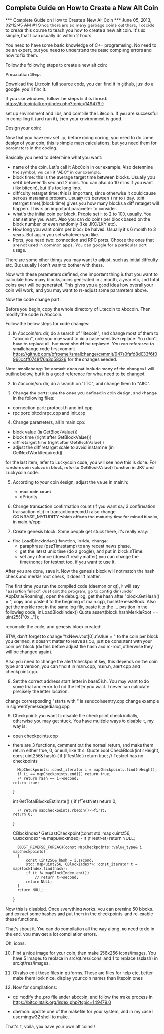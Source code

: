 Complete Guide on How to Create a New Alt Coin
----------------------------------------------
	
*** Complete Guide on How to Create a New Alt Coin ***
June 05, 2013, 02:12:45 AM
 #1
Since there are so many garbage coins out there, I decide to create
this course to teach you how to create a new alt coin. It's so simple,
that I can usually do within 2 hours.

You need to have some basic knowledge of C++ programming. No need
to be an expert, but you need to understand the basic compiling errors
and how to fix them.

Follow the following steps to create a new alt coin:

Preparation Step:

Download the Litecoin full source code, you can find it in github, just
do a google, you'll find it.

If you use windows, follow the steps in this thread:
https://bitcointalk.org/index.php?topic=149479.0

set up environment and libs, and compile the Litecoin. If you are successful 
in compiling it (and run it), then your environment is good.


Design your coin:

Now that you have env set up, before doing coding, you need to do some design of 
your coin, this is simple math calculations, but you need them for parameters
in the coding.

Basically you need to determine what you want:
- name of the coin. Let's call it AbcCoin in our example. Also determine the symbol, we call it "ABC"
   in our example.
- block time: this is the average target time between blocks. Usually you set it between 15 sec and 2 mins.
   You can also do 10 mins if you want (like bitcoin), but it's too long imo.
- difficulty retarget time: this is important, since otherwise it could cause serious instamine problem.
   Usually it's between 1 hr to 1 day.
   (diff retarget time)/(block time) gives you how many blocks a diff retarget will happen. This is
   an important parameter to consider.
- what's the initial coin per block. People set it to 2 to 100, usually. You can set any you want.
   Also you can do coins per block based on the block number, or even randomly (like JKC/LKY etc).
- How long you want coins per block be halved. Usually it's 6 month to 3 years. But again you set whatever 
   you like.
- Ports, you need two: connection and RPC ports. Choose the ones that are not used in common apps.
   You can google for a particular port usage.

There are some other things you may want to adjust, such as initial diffculty etc. But usually I don't want to bother with these.

Now with these parameters defined, one important thing is that you want to calculate how many blocks/coins
generated in a month, a year etc, and total coins ever will be generated. This gives you a good idea how overall
your coin will work, and you may want to re-adjust some parameters above.


Now the code change part.

Before you begin, copy the whole directory of Litecoin to Abccoin. Then modify the code in Abccoin.

Follow the below steps for code changes:

1. In Abccoin/src dir, do a search of "litecoin", and change most of them to "abccoin", note you may want
to do a case-sensitive replace. You don't have to replace all, but most should be replaced.
You can reference to smallchange code first commit
https://github.com/bfroemel/smallchange/commit/947a0fafd8d033f6f0960c4ff0748f76a3d58326
for the changes needed.

Note: smallchange 1st commit does not include many of the changes I will outline below, but it is a
good reference for what need to be changed.


2. In Abccoin/src dir, do a search on "LTC", and change them to "ABC".

3. Change the ports: use the ones you defined in coin design, and change in the following files:
- connection port: protocol.h and init.cpp
- rpc port: bitcoinrpc.cpp and init.cpp

4.  Change parameters, all in main.cpp:
   - block value (in GetBlockValue())
   - block time (right after GetBlockValue())
   - diff retarget time (right after GetBlockValue())
   - adjust the diff retarget scale to avoid instamine (in GetNextWorkRequired())

for the last item, refer to Luckycoin code, you will see how this is done.
For random coin values in block, refer to GetBlockValue() function in JKC and Luckycoin code.

5. According to your coin design, adjust the value in main.h:
   - max coin count
   - dPriority

6. Change transaction confirmation count (if you want say 3 confirmation transaction etc) in transactionrecord.h
also change COINBASE_MATURITY which affects the maturity time for mined blocks, in main.h/cpp.

7.  Create genesis block. Some people get stuck there, it's really easy:
- find LoadBlockIndex() function, inside, change:
    - paraphrase (pszTimestamp) to any recent news phase.
    - get the latest unix time (do a google), and put in block.nTime.
    - set any nNonce (doesn't really matter)
you can change the time/nonce for testnet too, if you want to use it.

After you are done, save it. Now the genesis block will not match the hash check and merkle root check, it doesn't matter.

The first time you run the compiled code (daemon or qt), it will say "assertion failed". Just exit the program, go to
config dir (under AppData/Roaming), open the debug.log, get the hash after "block.GetHash() = ", copy and paste it to the beginnig of main.cpp, hashGenesisBlock. Also get the merkle root in the same log file, paste it to the ... position in the following code, in LoadBlockIndex()
Quote
       assert(block.hashMerkleRoot == uint256("0x..."));

recompile the code, and genesis block created!

BTW, don't forget to change "txNew.vout[0].nValue = " to the coin per block you defined, it doesn't matter to leave as 50, just be consistent with your coin per block (do this before adjust the hash and m-root, otherwise they will be changed again).

Also you need to change the alert/checkpoint key, this depends on the coin type and version, you can find it in main.cpp, main.h, alert.cpp and checkpoint.cpp.

8. Set the correct address start letter in base58.h. You may want to do some trial and error to find the letter you want. I never can calculate precisely the letter location.

change corresponding "starts with " in sendcoinsentry.cpp
change example in signverifymessagedialog.cpp

9. Checkpoint: you want to disable the checkpoint check initially, otherwise you may get stuck.
You have multiple ways to disable it, my way is:
- open checkpoints.cpp
- there are 3 functions, comment out the normal return, and make them return either true, 0, or null, like this:
Quote
   bool CheckBlock(int nHeight, const uint256& hash)
    {
        if (fTestNet) return true; // Testnet has no checkpoints

        MapCheckpoints::const_iterator i = mapCheckpoints.find(nHeight);
        if (i == mapCheckpoints.end()) return true;
        // return hash == i->second;
      return true;
    }

    int GetTotalBlocksEstimate()
    {
        if (fTestNet) return 0;
   
        // return mapCheckpoints.rbegin()->first;
      return 0;
    }

    CBlockIndex* GetLastCheckpoint(const std::map<uint256, CBlockIndex*>& mapBlockIndex)
    {
        if (fTestNet) return NULL;

        BOOST_REVERSE_FOREACH(const MapCheckpoints::value_type& i, mapCheckpoints)
        {
            const uint256& hash = i.second;
            std::map<uint256, CBlockIndex*>::const_iterator t = mapBlockIndex.find(hash);
            if (t != mapBlockIndex.end())
                // return t->second;
            return NULL;
        }
        return NULL;
    }

Now this is disabled. Once everything works, you can premine 50 blocks, and extract some hashes and put them in the checkpoints, and re-enable these functions.

That's about it. You can do compilation all the way along, no need to do in the end, you may get a lot compilation errors.

Oh, icons:

10. Find a nice image for your coin, then make 256x256 icons/images. You have 5 images to replace in src/qt/res/icons, and 1 to replace (splash) in src/qt/res/images.

11. Oh also edit those files in qt/forms. These are files for help etc, better make them look nice, display your coin names than litecoin ones.

12. Now for compilations:
- qt: modify the .pro file under abccoin, and follow the make process in 
https://bitcointalk.org/index.php?topic=149479.0

- daemon: update one of the makefile for your system, and in my case I use mingw32 shell to make.


That's it, voila, you have your own alt coins!!